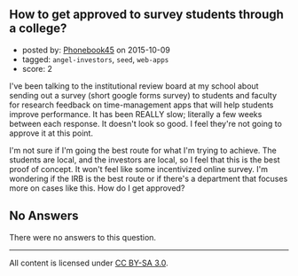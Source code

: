 ## How to get approved to survey students through a college?

- posted by: [Phonebook45](https://stackexchange.com/users/6768094/phonebook45) on 2015-10-09
- tagged: `angel-investors`, `seed`, `web-apps`
- score: 2

I've been talking to the institutional review board at my school about sending out a survey (short google forms survey) to students and faculty for research feedback on time-management apps that will help students improve performance. It has been REALLY slow; literally a few weeks between each response. It doesn't look so good. I feel they're not going to approve it at this point.

I'm not sure if I'm going the best route for what I'm trying to achieve. The students are local, and the investors are local, so I feel that this is the best proof of concept. It won't feel like some incentivized online survey. I'm wondering if the IRB is the best route or if there's a department that focuses more on cases like this. How do I get approved?

## No Answers

There were no answers to this question.


---

All content is licensed under [CC BY-SA 3.0](https://creativecommons.org/licenses/by-sa/3.0/).
